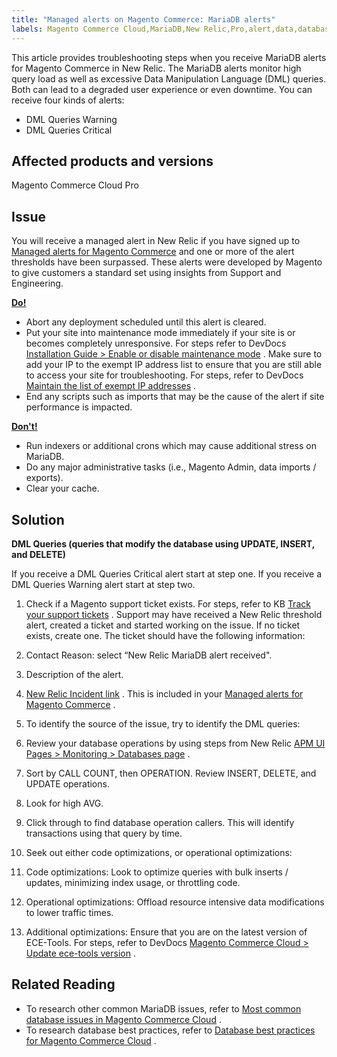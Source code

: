 ```yaml
---
title: "Managed alerts on Magento Commerce: MariaDB alerts"
labels: Magento Commerce Cloud,MariaDB,New Relic,Pro,alert,data,database,mysql,performance,queries,support tools,warning
---
```


This article provides troubleshooting steps when you receive MariaDB alerts for Magento Commerce in New Relic. The MariaDB alerts monitor high query load as well as excessive Data Manipulation Language (DML) queries. Both can lead to a degraded user experience or even downtime. You can receive four kinds of alerts:

* DML Queries Warning
* DML Queries Critical

## **Affected products and versions**

Magento Commerce Cloud Pro

## Issue

You will receive a managed alert in New Relic if you have signed up to [Managed alerts for Magento Commerce](https://support.magento.com/hc/en-us/articles/360045806832) and one or more of the alert thresholds have been surpassed. These alerts were developed by Magento to give customers a standard set using insights from Support and Engineering.

 **<u>Do!</u>**

* Abort any deployment scheduled until this alert is cleared.
* Put your site into maintenance mode immediately if your site is or becomes completely unresponsive. For steps refer to DevDocs [Installation Guide > Enable or disable maintenance mode](https://devdocs.magento.com/guides/v2.4/install-gde/install/cli/install-cli-subcommands-maint.html?itm_source=devdocs&itm_medium=search_page&itm_campaign=federated_search&itm_term=mainten) . Make sure to add your IP to the exempt IP address list to ensure that you are still able to access your site for troubleshooting. For steps, refer to DevDocs [Maintain the list of exempt IP addresses](https://devdocs.magento.com/guides/v2.4/install-gde/install/cli/install-cli-subcommands-maint.html?itm_source=devdocs&itm_medium=search_page&itm_campaign=federated_search&itm_term=mainten#instgde-cli-maint-exempt) .
* End any scripts such as imports that may be the cause of the alert if site performance is impacted.

 **<u>Don't!</u>**

* Run indexers or additional crons which may cause additional stress on MariaDB.
* Do any major administrative tasks (i.e., Magento Admin, data imports / exports).
* Clear your cache.

## Solution

 <span class="wysiwyg-underline"> **DML Queries (queries that modify the database using UPDATE, INSERT, and DELETE)** </span>

If you receive a DML Queries Critical alert start at step one. If you receive a DML Queries Warning alert start at step two.

1. Check if a Magento support ticket exists. For steps, refer to KB [Track your support tickets](https://support.magento.com/hc/en-us/articles/360000913794#track-tickets) . Support may have received a New Relic threshold alert, created a ticket and started working on the issue. If no ticket exists, create one. The ticket should have the following information:
1. Contact Reason: select “New Relic MariaDB alert received".
1. Description of the alert.
1. [New Relic Incident link](https://docs.newrelic.com/docs/alerts-applied-intelligence/new-relic-alerts/alert-incidents/view-violation-event-details-incidents) . This is included in your [Managed alerts for Magento Commerce](https://support.magento.com/hc/en-us/articles/360045806832) .

1. To identify the source of the issue, try to identify the DML queries:    
1. Review your database operations by using steps from New Relic [APM UI Pages > Monitoring > Databases page](https://docs.newrelic.com/docs/apm/apm-ui-pages/monitoring/databases-page-view-operations-throughput-response-time) .
1. Sort by CALL COUNT, then OPERATION. Review INSERT, DELETE, and UPDATE operations.
1. Look for high AVG.
1. Click through to find database operation callers. This will identify transactions using that query by time.

1. Seek out either code optimizations, or operational optimizations:
1. Code optimizations: Look to optimize queries with bulk inserts / updates, minimizing index usage, or throttling code.
1. Operational optimizations: Offload resource intensive data modifications to lower traffic times.
1. Additional optimizations: Ensure that you are on the latest version of ECE-Tools. For steps, refer to DevDocs [Magento Commerce Cloud > Update ece-tools version](https://devdocs.magento.com/cloud/project/ece-tools-update.html) .

## Related Reading 

* To research other common MariaDB issues, refer to [Most common database issues in Magento Commerce Cloud](https://support.magento.com/hc/en-us/articles/360041739651) .
* To research database best practices, refer to [Database best practices for Magento Commerce Cloud](https://support.magento.com/hc/en-us/articles/360041997312) .
